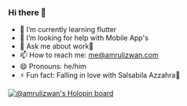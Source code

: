 ### Hi there 👋

- 🌱 I’m currently learning flutter
- 🤔 I’m looking for help with Mobile App's
- 💬 Ask me about work🥰
- 📫 How to reach me: me@amrulizwan.com
- 😄 Pronouns: he/him
- ⚡ Fun fact: Falling in love with Salsabila Azzahra🥰 

[![@amrulizwan's Holopin board](https://holopin.me/amrulizwan)](https://holopin.io/@amrulizwan)

